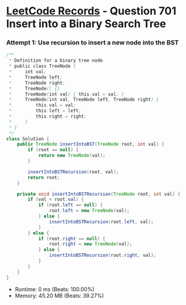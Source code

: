 # [LeetCode Records](../../README.md) - Question 701 Insert into a Binary Search Tree

### Attempt 1: Use recursion to insert a new node into the BST
```java
/**
 * Definition for a binary tree node.
 * public class TreeNode {
 *     int val;
 *     TreeNode left;
 *     TreeNode right;
 *     TreeNode() {}
 *     TreeNode(int val) { this.val = val; }
 *     TreeNode(int val, TreeNode left, TreeNode right) {
 *         this.val = val;
 *         this.left = left;
 *         this.right = right;
 *     }
 * }
 */
class Solution {
    public TreeNode insertIntoBST(TreeNode root, int val) {
        if (root == null) {
            return new TreeNode(val);
        }

        insertIntoBSTRecursion(root, val);
        return root;
    }

    private void insertIntoBSTRecursion(TreeNode root, int val) {
        if (val < root.val) {
            if (root.left == null) {
                root.left = new TreeNode(val);
            } else {
                insertIntoBSTRecursion(root.left, val);
            }
        } else {
            if (root.right == null) {
                root.right = new TreeNode(val);
            } else {
                insertIntoBSTRecursion(root.right, val);
            }
        }
    }
}
```
- Runtime: 0 ms (Beats: 100.00%)
- Memory: 45.20 MB (Beats: 39.27%)

<br>
